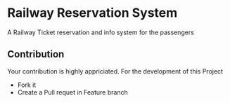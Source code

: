 # Railway Reservation System

A Railway Ticket reservation and info system for the passengers


## Contribution

Your contribution is highly appriciated. For the development of this Project 
* Fork it
* Create a Pull requet in Feature branch 


